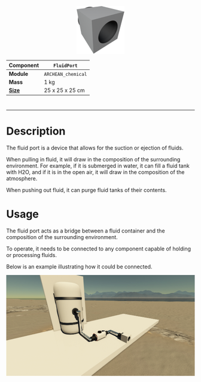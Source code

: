 <p align="center">
  <img src="FluidPort.png" />
</p>

|Component|`FluidPort`|
|---|---|
|**Module**|`ARCHEAN_chemical`|
|**Mass**|1 kg|
|[**Size**](# "Based on the component's occupancy in a fixed 25cm grid.")|25 x 25 x 25 cm|
#
---

# Description
The fluid port is a device that allows for the suction or ejection of fluids.

When pulling in fluid, it will draw in the composition of the surrounding environment. For example, if it is submerged in water, it can fill a fluid tank with H2O, and if it is in the open air, it will draw in the composition of the atmosphere.

When pushing out fluid, it can purge fluid tanks of their contents.

# Usage
The fluid port acts as a bridge between a fluid container and the composition of the surrounding environment.

To operate, it needs to be connected to any component capable of holding or processing fluids.

Below is an example illustrating how it could be connected.

![FluidPortDemo](fluidportdemo.jpg)
